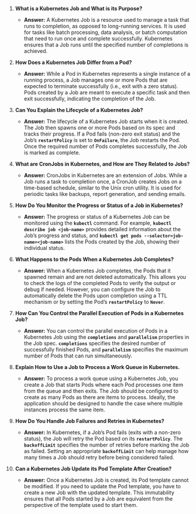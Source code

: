 <ol><li><p><strong>What is a Kubernetes Job and What is its Purpose?</strong></p><ul><li><p><strong>Answer:</strong> A Kubernetes Job is a resource used to manage a task that runs to completion, as opposed to long-running services. It is used for tasks like batch processing, data analysis, or batch computation that need to run once and complete successfully. Kubernetes ensures that a Job runs until the specified number of completions is achieved.</p></li></ul></li><li><p><strong>How Does a Kubernetes Job Differ from a Pod?</strong></p><ul><li><p><strong>Answer:</strong> While a Pod in Kubernetes represents a single instance of a running process, a Job manages one or more Pods that are expected to terminate successfully (i.e., exit with a zero status). Pods created by a Job are meant to execute a specific task and then exit successfully, indicating the completion of the Job.</p></li></ul></li><li><p><strong>Can You Explain the Lifecycle of a Kubernetes Job?</strong></p><ul><li><p><strong>Answer:</strong> The lifecycle of a Kubernetes Job starts when it is created. The Job then spawns one or more Pods based on its spec and tracks their progress. If a Pod fails (non-zero exit status) and the Job’s <code><strong>restartPolicy</strong></code> is set to <code><strong>OnFailure</strong></code>, the Job restarts the Pod. Once the required number of Pods completes successfully, the Job is marked as complete.</p></li></ul></li><li><p><strong>What are CronJobs in Kubernetes, and How are They Related to Jobs?</strong></p><ul><li><p><strong>Answer:</strong> CronJobs in Kubernetes are an extension of Jobs. While a Job runs a task to completion once, a CronJob creates Jobs on a time-based schedule, similar to the Unix cron utility. It is used for periodic tasks like backups, report generation, and sending emails.</p></li></ul></li><li><p><strong>How Do You Monitor the Progress or Status of a Job in Kubernetes?</strong></p><ul><li><p><strong>Answer:</strong> The progress or status of a Kubernetes Job can be monitored using the <code><strong>kubectl</strong></code> command. For example, <code><strong>kubectl describe job &lt;job-name&gt;</strong></code> provides detailed information about the Job’s progress and status, and <code><strong>kubectl get pods --selector=job-name=&lt;job-name&gt;</strong></code> lists the Pods created by the Job, showing their individual status.</p></li></ul></li><li><p><strong>What Happens to the Pods When a Kubernetes Job Completes?</strong></p><ul><li><p><strong>Answer:</strong> When a Kubernetes Job completes, the Pods that it spawned remain and are not deleted automatically. This allows you to check the logs of the completed Pods to verify the output or debug if needed. However, you can configure the Job to automatically delete the Pods upon completion using a TTL mechanism or by setting the Pod’s <code><strong>restartPolicy</strong></code> to <code><strong>Never</strong></code>.</p></li></ul></li><li><p><strong>How Can You Control the Parallel Execution of Pods in a Kubernetes Job?</strong></p><ul><li><p><strong>Answer:</strong> You can control the parallel execution of Pods in a Kubernetes Job using the <code><strong>completions</strong></code> and <code><strong>parallelism</strong></code> properties in the Job spec. <code><strong>completions</strong></code> specifies the desired number of successfully finished Pods, and <code><strong>parallelism</strong></code> specifies the maximum number of Pods that can run simultaneously.</p></li></ul></li><li><p><strong>Explain How to Use a Job to Process a Work Queue in Kubernetes.</strong></p><ul><li><p><strong>Answer:</strong> To process a work queue using a Kubernetes Job, you create a Job that starts Pods where each Pod processes one item from the queue and then exits. The Job should be configured to create as many Pods as there are items to process. Ideally, the application should be designed to handle the case where multiple instances process the same item.</p></li></ul></li><li><p><strong>How Do You Handle Job Failures and Retries in Kubernetes?</strong></p><ul><li><p><strong>Answer:</strong> In Kubernetes, if a Job’s Pod fails (exits with a non-zero status), the Job will retry the Pod based on its <code><strong>restartPolicy</strong></code>. The <code><strong>backoffLimit</strong></code> specifies the number of retries before marking the Job as failed. Setting an appropriate <code><strong>backoffLimit</strong></code> can help manage how many times a Job should retry before being considered failed.</p></li></ul></li><li><p><strong>Can a Kubernetes Job Update its Pod Template After Creation?</strong></p><ul><li><p><strong>Answer:</strong> Once a Kubernetes Job is created, its Pod template cannot be modified. If you need to update the Pod template, you have to create a new Job with the updated template. This immutability ensures that all Pods started by a Job are equivalent from the perspective of the template used to start them.</p></li></ul></li></ol>